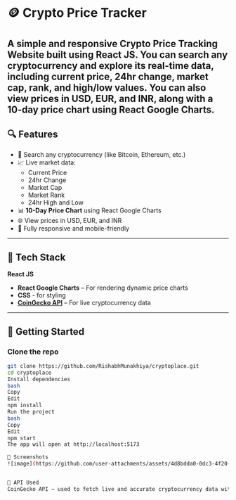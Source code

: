 # 🪙 Crypto Price Tracker

A simple and responsive **Crypto Price Tracking Website** built using **React JS**. You can **search any cryptocurrency** and explore its **real-time data**, including current price, 24hr change, market cap, rank, and high/low values. You can also view prices in **USD, EUR, and INR**, along with a **10-day price chart** using React Google Charts.
---

## 🔍 Features

- 🔎 Search any cryptocurrency (like Bitcoin, Ethereum, etc.)
- 📈 Live market data:
  - Current Price
  - 24hr Change
  - Market Cap
  - Market Rank
  - 24hr High and Low
- 📊 **10-Day Price Chart** using React Google Charts
- 🌐 View prices in USD, EUR, and INR
- 📱 Fully responsive and mobile-friendly

---

## 🧰 Tech Stack

 **React JS**
- **React Google Charts** – For rendering dynamic price charts
- **CSS** - for styling
- **[CoinGecko API](https://www.coingecko.com/en/api)** – For live cryptocurrency data

---

## 🚀 Getting Started

### Clone the repo

```bash
git clone https://github.com/RishabhMunakhiya/cryptoplace.git
cd cryptoplace
Install dependencies
bash
Copy
Edit
npm install
Run the project
bash
Copy
Edit
npm start
The app will open at http://localhost:5173

📸 Screenshots
![image](https://github.com/user-attachments/assets/4d8bdda0-0dc3-4f20-9348-0d8dda655113)


📡 API Used
CoinGecko API – used to fetch live and accurate cryptocurrency data without requiring an API key.
